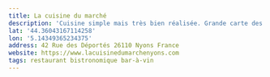 ```yaml
---
title: La cuisine du marché
description: 'Cuisine simple mais très bien réalisée. Grande carte des bar-à-vins et accueil très chaleureux ! À refaire.'
lat: '44.36043167114258'
lon: '5.14349365234375'
address: 42 Rue des Déportés 26110 Nyons France
website: https://www.lacuisinedumarchenyons.com
tags: restaurant bistronomique bar-à-vin
---
```

